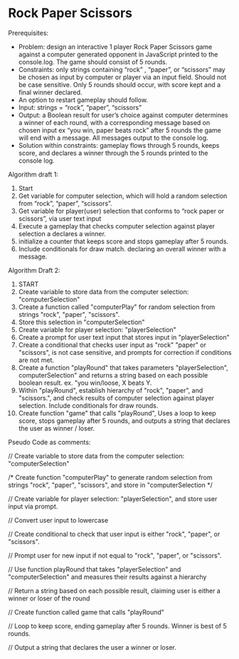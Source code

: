 # Rock Paper Scissors
Prerequisites:
* Problem: design an interactive 1 player Rock Paper Scissors game against a computer generated opponent in JavaScript printed to the console.log. The game should consist of 5 rounds. 
* Constraints: only strings containing “rock” , “paper”, or “scissors” may be chosen as input by computer or player via an input field. Should not be case sensitive. Only 5 rounds should occur, with score kept and a final winner declared. 
* An option to restart gameplay should follow.
* Input: strings = “rock”, “paper”, “scissors”
* Output: a Boolean result for user’s choice against computer determines a winner of each round, with a corresponding message based on chosen input ex  “you win, paper beats rock” after 5 rounds the game will end with a message. All messages output to the console log.
* Solution within constraints: gameplay flows through 5 rounds, keeps score, and declares a winner through the 5 rounds printed to the console log.

Algorithm draft 1:
1. Start
2. Get variable for computer selection, which will hold a random selection from “rock”, “paper”, “scissors”. 
3. Get variable for player(user) selection that conforms to “rock paper or scissors”, via user text input
4. Execute a gameplay that checks computer selection against player selection a declares a winner.
5. initialize a counter that keeps score and stops gameplay after 5 rounds. 
6. Include conditionals for draw match. declaring an overall winner with a message. 

Algorithm Draft 2:
1. START
2. Create variable to store data from the computer selection: "computerSelection"
3. Create a function called "computerPlay" for random selection from strings "rock", "paper", "scissors". 
4. Store this selection in "computerSelection"
5. Create variable for player selection: "playerSelection"
6. Create a prompt for user text input that stores input in "playerSelection"
7. Create a conditional that checks user input as "rock" "paper" or "scissors", is not case sensitive, and prompts for correction if conditions are not met. 
9. Create a function "playRound" that takes parameters "playerSelection", computerSelection" and returns a string based on each possible boolean result. ex. "you win/loose, X beats Y.
10. Within "playRound", establish hierarchy of "rock", "paper", and "scissors.", and check results of computer selection against player selection. Include conditionals for draw rounds. 
11. Create function "game" that calls "playRound", Uses a loop to keep score, stops gameplay after 5 rounds, and outputs a string that declares the user as winner / loser.
 
 Pseudo Code as comments:

 // Create variable to store data from the computer selection: "computerSelection"

 /* Create function "computerPlay" to generate random selection from strings "rock", "paper", "scissors", and store in "computerSelection */

 // Create variable for player selection: "playerSelection", and store user input via prompt.

 // Convert user input to lowercase

 // Create conditional to check that user input is either "rock", "paper", or "scissors".

 // Prompt user for new input if not equal to "rock", "paper", or "scissors".

 // Use function playRound that takes "playerSelection" and "computerSelection" and measures their results against a hierarchy

 // Return a string based on each possible result, claiming user is either a winner or loser of the round

 // Create function called game that calls "playRound"

 // Loop to keep score, ending gameplay after 5 rounds. Winner is best of 5 rounds.
 
 // Output a string that declares the user a winner or loser.